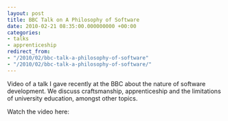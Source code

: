 ```yaml
---
layout: post
title: BBC Talk on A Philosophy of Software
date: 2010-02-21 08:35:00.000000000 +00:00
categories:
- talks
- apprenticeship
redirect_from:
- "/2010/02/bbc-talk-a-philosophy-of-software"
- "/2010/02/bbc-talk-a-philosophy-of-software/"
---
```

Video of a talk I gave recently at the BBC about the nature of software development. We discuss craftsmanship, apprenticeship and the limitations of university education, amongst other topics. 

Watch the video here:

<object width="499" height="283"><param name="allowfullscreen" value="true" /><param name="allowscriptaccess" value="always" /><param name="movie" value="http://vimeo.com/moogaloop.swf?clip_id=9607007&amp;server=vimeo.com&amp;show_title=1&amp;show_byline=1&amp;show_portrait=0&amp;color=c9ff23&amp;fullscreen=1" /><embed src="http://vimeo.com/moogaloop.swf?clip_id=9607007&amp;server=vimeo.com&amp;show_title=1&amp;show_byline=1&amp;show_portrait=0&amp;color=c9ff23&amp;fullscreen=1" type="application/x-shockwave-flash" allowfullscreen="true" allowscriptaccess="always" width="499" height="283"></embed></object>
